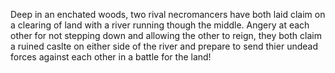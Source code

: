 Deep in an enchated woods, two rival necromancers have both laid claim on a clearing of land with a river running though the middle. Angery at each other for not stepping down and allowing the other to reign, they both claim a ruined caslte on either side of the river and prepare to send thier undead forces against each other in a battle for the land!